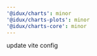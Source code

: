 ```yaml
---
'@idux/charts': minor
'@idux/charts-plots': minor
'@idux/charts-core': minor
---
```


update vite config
